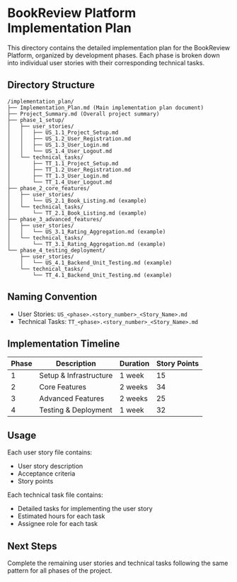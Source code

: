 # BookReview Platform Implementation Plan

This directory contains the detailed implementation plan for the BookReview Platform, organized by development phases. Each phase is broken down into individual user stories with their corresponding technical tasks.

## Directory Structure

```
/implementation_plan/
├── Implementation_Plan.md (Main implementation plan document)
├── Project_Summary.md (Overall project summary)
├── phase_1_setup/
│   ├── user_stories/
│   │   ├── US_1.1_Project_Setup.md
│   │   ├── US_1.2_User_Registration.md
│   │   ├── US_1.3_User_Login.md
│   │   └── US_1.4_User_Logout.md
│   └── technical_tasks/
│       ├── TT_1.1_Project_Setup.md
│       ├── TT_1.2_User_Registration.md
│       ├── TT_1.3_User_Login.md
│       └── TT_1.4_User_Logout.md
├── phase_2_core_features/
│   ├── user_stories/
│   │   └── US_2.1_Book_Listing.md (example)
│   └── technical_tasks/
│       └── TT_2.1_Book_Listing.md (example)
├── phase_3_advanced_features/
│   ├── user_stories/
│   │   └── US_3.1_Rating_Aggregation.md (example)
│   └── technical_tasks/
│       └── TT_3.1_Rating_Aggregation.md (example)
└── phase_4_testing_deployment/
    ├── user_stories/
    │   └── US_4.1_Backend_Unit_Testing.md (example)
    └── technical_tasks/
        └── TT_4.1_Backend_Unit_Testing.md (example)
```

## Naming Convention

- User Stories: `US_<phase>.<story_number>_<Story_Name>.md`
- Technical Tasks: `TT_<phase>.<story_number>_<Story_Name>.md`

## Implementation Timeline

| Phase | Description | Duration | Story Points |
|-------|-------------|----------|--------------|
| 1 | Setup & Infrastructure | 1 week | 15 |
| 2 | Core Features | 2 weeks | 34 |
| 3 | Advanced Features | 2 weeks | 25 |
| 4 | Testing & Deployment | 1 week | 32 |

## Usage

Each user story file contains:
- User story description
- Acceptance criteria
- Story points

Each technical task file contains:
- Detailed tasks for implementing the user story
- Estimated hours for each task
- Assignee role for each task

## Next Steps

Complete the remaining user stories and technical tasks following the same pattern for all phases of the project.
